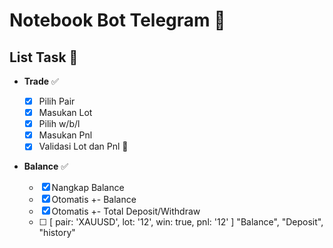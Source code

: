 # Notebook Bot Telegram 🚀

## List Task 📝

- **Trade** ✅
  - [x] Pilih Pair
  - [x] Masukan Lot
  - [x] Pilih w/b/l
  - [x] Masukan Pnl
  - [x] Validasi Lot dan Pnl 🔑
- **Balance** ✅

  - [x] Nangkap Balance
  - [x] Otomatis +- Balance
  - [x] Otomatis +- Total Deposit/Withdraw
  - [ ]
    <!-- Test Data -->
    [ pair: 'XAUUSD', lot: '12', win: true, pnl: '12' ]
    "Balance", "Deposit", "history"
